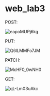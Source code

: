 # web_lab3









POST:


![eapoMUPj6kg](https://user-images.githubusercontent.com/57351745/106272462-2733c580-6242-11eb-9f65-1f447215c2e5.jpg)


PUT:

![Q6lLMMFo7JM](https://user-images.githubusercontent.com/57351745/106272454-24d16b80-6242-11eb-9b72-f4b3ac040072.jpg)


PATCH:

![McHF0_0wNH0](https://user-images.githubusercontent.com/57351745/106272446-2307a800-6242-11eb-9781-f3817c7db015.jpg)

GET:

![qL-Lm03uAkc](https://user-images.githubusercontent.com/57351745/106272427-1aaf6d00-6242-11eb-9ede-5b866e86ab57.jpg)
